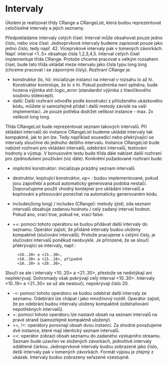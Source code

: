 # Intervaly

Úkolem je realizovat třídy CRange a CRangeList, která budou reprezentovat celočíselné intervaly a jejich seznamy.

Předpokládáme intervaly celých čísel. Interval může obsahovat pouze jedno číslo, nebo více čísel. Jednoprvkové intervaly budeme zapisovat pouze jako jedno číslo, tedy např. 42. Víceprvkové intervaly pak v lomených závorkách. Např. interval <1..5> obsahuje čísla 1,2,3,4,5. Interval celých čísel implementuje třída CRange. Protože chceme pracovat s velkým rozsahem čísel, bude tato třída ukládat meze intervalu jako čísla typu long long (chceme pracovat i se zápornými čísly). Rozhraní CRange je:

- konstruktor (lo, hi):
inicializuje instanci na interval v rozsahu lo až hi. Konstruktor kontroluje, že lo ≤ hi. Pokud podmínka není splněna, bude hozena výjimka std::logic_error (standardní výjimka z hlavičkového souboru stdexcept).
- další: 
Další rozhraní odvoďte podle konstrukcí z přiloženého ukázkového kódu, můžete si samozřejmě přidat i další metody závislé na vaší implementaci. Je pouze potřeba dodržet velikost instance - max. 2x velikost long long.

Třída CRangeList bude reprezentovat seznam takových intervalů. Při skládání intervalů do instance CRangeList budeme ukládat intervaly tak kompaktně, jak to jen lze. Tedy například sousedící nebo překrývající se intervaly sloučíme do jednoho delšího intervalu. Instance CRangeList bude nabízet rozhraní pro vkládání intervalů, odebírání intervalů, testování hodnoty a výstup. V bonusovém testu bude třída dále nabízet další rozhraní pro zjednodušení používání (viz dále). Konkrétní požadované rozhraní bude:

- implicitní konstruktor: 
    inicializuje prázdný seznam intervalů
- destruktor, kopírující konstruktor, op= : 
budou implementované, pokud jsou zapotřebí a pokud automaticky generovaná podoba nestačí. Doporučujeme použít vhodný kontejner pro ukládání intervalů a kopírování a přesouvání ponechat na automaticky generovaném kódu.
- includes(long long) / includes (CRange): 
metody zjistí, zda seznam intervalů obsahuje zadanou hodnotu / celý zadaný interval hodnot. Pokud ano, vrací true, pokud ne, vrací false.
- +=: 
pomocí tohoto operátoru se budou přidávat další intervaly do seznamu. Operátor zajistí, že přidané intervaly budou uloženy kompaktně (slučování intervalů). Protože pracujeme s celými čísly, je slučování intervalů poněkud neobvyklé. Je přirozené, že se sloučí překrývající se intervaly, např.:

        <10..20> a <15..30>,
        <10..30> a <15..18>, případně
        <10..20> a <20..30>,
Sloučí se ale i intervaly <10..20> a <21..30>, přestože se nedotýkají ani nepřekrývají. Dohromady však pokrývají celý interval <10..30>. Intervaly <10..19> a <21..30> se už ale nesloučí, nepokrývají číslo 20.
- -=:
pomocí tohoto operátoru se budou odebírat další intervaly ze seznamu. Odebírání lze chápat i jako množinový rozdíl. Operátor zajistí, že po odebrání budou intervaly uloženy kompaktně (odstraňování nepotřebných intervalů).
- =:
pomocí tohoto operátoru lze nastavit obsah na seznam intervalů na pravé straně (samozřejmě kompaktně uložený).
- ==, !=:
operátory porovnají obsah dvou instancí. Za shodné považujeme dvě instance, které mají identický seznam intervalů.
- <<:
operátor zobrazí obsah seznamu do zadaného výstupního streamu. Seznam bude uzavřen ve složených závorkách, jednotlivé intervaly oddělené čárkou. Jednoprvkové intervaly budou zobrazené jako číslo, delší intervaly pak v lomených závorkách. Formát výpisu je zřejmý z ukázek. Intervaly budou zobrazeny seřazené vzestupně.
